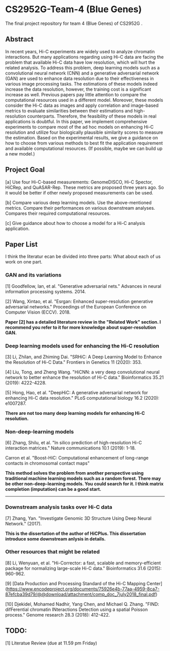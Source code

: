 # CS2952G-Team-4 (Blue Genes)
The final project repository for team 4 (Blue Genes) of CS2952G .


## Abstract
In recent years, Hi-C experiments are widely used to analyze chromatin interactions. But many applications regarding using Hi-C data are facing the problem that available Hi-C data have low resolution, which will hurt the related analysis. To address this problem, deep learning models such as a convolutional neural network (CNN) and a generative adversarial network (GAN) are used to enhance data resolution due to their effectiveness in various image processing tasks. The estimations of these models indeed increase the data resolution, however, the training cost is a significant increase as well. Previous papers pay little attention to compare the computational resources used in a different model. Moreover, these models consider the Hi-C data as images and apply correlation and image-based metrics to evaluate similarities between their estimations and high-resolution counterparts.  Therefore, the feasibility of these models in real applications is doubtful. In this paper, we implement comprehensive experiments to compare most of the ad hoc models on enhancing Hi-C resolution and utilize four biologically plausible similarity scores to measure the estimation. Based on the experimental results, we give a guidance on how to choose from various methods to best fit the application requirement and available computational resources. (If possible, maybe we can build up a new model.)   

## Project Goal
[a] Use four Hi-C-based measurements: GenomeDISCO, Hi-C Spector, HiCRep, and QuASAR-Rep. These metrics are proposed three years ago. So it would be better if other newly proposed measurements can be used.   

[b] Compare various deep learning models. Use the above-mentioned metrics. Compare their performances on various downstream analyses. Compares their required computational resources.

[c] Give guidance about how to choose a model for a Hi-C analysis application.

## Paper List

I think the literatur ecan be divided into three parts: What about each of us work on one part.

### GAN and its variations
[1] Goodfellow, Ian, et al. "Generative adversarial nets." Advances in neural information processing systems. 2014.

[2] Wang, Xintao, et al. "Esrgan: Enhanced super-resolution generative adversarial networks." Proceedings of the European Conference on Computer Vision (ECCV). 2018.

**Paper [2] has a detailed literature review in the "Related Work" section. I recommend you refer to it for more knowledge about super-resolution GAN.**

### Deep learning models used for enhancing the Hi-C resolution
[3] Li, Zhilan, and Zhiming Dai. "SRHiC: A Deep Learning Model to Enhance the Resolution of Hi-C Data." Frontiers in Genetics 11 (2020): 353.

[4] Liu, Tong, and Zheng Wang. "HiCNN: a very deep convolutional neural network to better enhance the resolution of Hi-C data." Bioinformatics 35.21 (2019): 4222-4228.

[5] Hong, Hao, et al. "DeepHiC: A generative adversarial network for enhancing Hi-C data resolution." PLoS computational biology 16.2 (2020): e1007287.

**There are not too many deep learning models for enhancing Hi-C resolution.**
 
### Non-deep-learning models
[6] Zhang, Shilu, et al. "In silico prediction of high-resolution Hi-C interaction matrices." Nature communications 10.1 (2019): 1-18.

Carron et al. "Boost-HiC: Computational enhancement of long-range contacts in chromosomal contact maps"

**This method solves the problem from another perspective using traditional machine learning models such as a random forest. There may be other non-deep-learning models. You could search for it. I think matrix completion (imputation) can be a good start.**

***

### Downstream analysis tasks over Hi-C data
[7] Zhang, Yan. "Investigate Genomic 3D Structure Using Deep Neural Network." (2017).

**This is the dissertation of the author of HiCPlus. This dissertation introduce some downstream anlysis in details.**

### Other resources that might be related
[8] Li, Wenyuan, et al. "Hi-Corrector: a fast, scalable and memory-efficient package for normalizing large-scale Hi-C data." Bioinformatics 31.6 (2015): 960-962.

[9] [Data Production and Processing Standard of the Hi-C Mapping Center] (https://www.encodeproject.org/documents/75926e4b-77aa-4959-8ca7-87efcba39d79/@@download/attachment/comp_doc_7july2018_final.pdf)

[10] Djekidel, Mohamed Nadhir, Yang Chen, and Michael Q. Zhang. "FIND: difFerential chromatin INteractions Detection using a spatial Poisson process." Genome research 28.3 (2018): 412-422.



## TODO:
[1] Literatue Review (due at 11.59 pm Friday)

